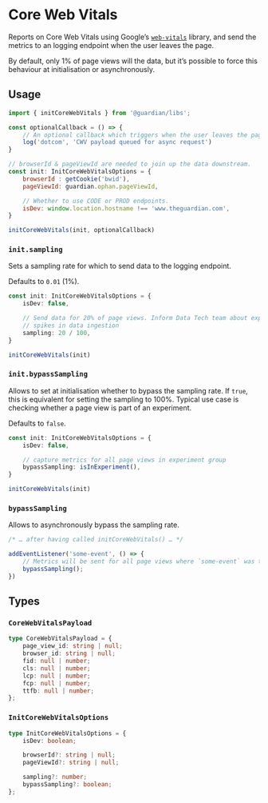 # Core Web Vitals

Reports on Core Web Vitals using Google’s [`web-vitals`] library, and send the
metrics to an logging endpoint when the user leaves the page.

By default, only 1% of page views will the data, but it’s possible to force this
behaviour at initialisation or asynchronously.

[`web-vitals`]: https://github.com/GoogleChrome/web-vitals

## Usage

```js
import { initCoreWebVitals } from '@guardian/libs';

const optionalCallback = () => {
    // An optional callback which triggers when the user leaves the page
    log('dotcom', 'CWV payload queued for async request')
}

// browserId & pageViewId are needed to join up the data downstream.
const init: InitCoreWebVitalsOptions = {
    browserId : getCookie('bwid'),
    pageViewId: guardian.ophan.pageViewId,

    // Whether to use CODE or PROD endpoints.
    isDev: window.location.hostname !== 'www.theguardian.com',
}

initCoreWebVitals(init, optionalCallback)
```

### `init.sampling`

Sets a sampling rate for which to send data to the logging endpoint.

Defaults to `0.01` (1%).

```ts
const init: InitCoreWebVitalsOptions = {
    isDev: false,

    // Send data for 20% of page views. Inform Data Tech team about expected
    // spikes in data ingestion
    sampling: 20 / 100,
}

initCoreWebVitals(init)
```

### `init.bypassSampling`

Allows to set at initialisation whether to bypass the sampling rate.
If `true`, this is equivalent for setting the sampling to 100%.
Typical use case is checking whether a page view is part of an experiment.

Defaults to `false`.

```ts
const init: InitCoreWebVitalsOptions = {
    isDev: false,

    // capture metrics for all page views in experiment group
    bypassSampling: isInExperiment(),
}

initCoreWebVitals(init)
```

### `bypassSampling`

Allows to asynchronously bypass the sampling rate.

```ts
/* … after having called initCoreWebVitals() … */

addEventListener('some-event', () => {
    // Metrics will be sent for all page views where `some-event` was triggered
    bypassSampling();
})
```


## Types

### `CoreWebVitalsPayload`

```ts
type CoreWebVitalsPayload = {
	page_view_id: string | null;
	browser_id: string | null;
	fid: null | number;
	cls: null | number;
	lcp: null | number;
	fcp: null | number;
	ttfb: null | number;
};
```

### `InitCoreWebVitalsOptions`

```ts
type InitCoreWebVitalsOptions = {
	isDev: boolean;

	browserId?: string | null;
	pageViewId?: string | null;

	sampling?: number;
	bypassSampling?: boolean;
};
```

